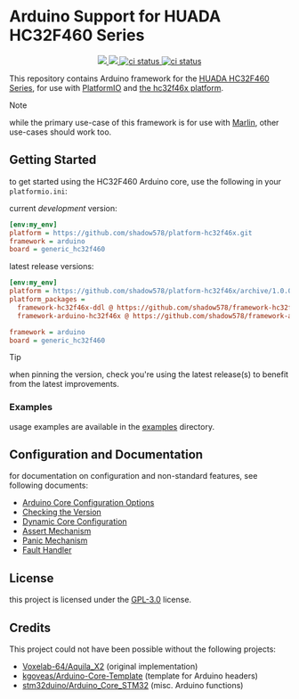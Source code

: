# Arduino Support for HUADA HC32F460 Series

<p align="center">
    <a href="" alt="Version">
        <img src="https://img.shields.io/github/package-json/v/shadow578/framework-arduino-hc32f46x" />
    </a>
    <a href="https://github.com/shadow578/framework-arduino-hc32f46x/pulse" alt="Activity">
        <img src="https://img.shields.io/github/commit-activity/m/shadow578/framework-arduino-hc32f46x" />
    </a>
    <a href="https://github.com/shadow578/framework-arduino-hc32f46x/actions/workflows/build_examples.yaml">
        <img src="https://github.com/shadow578/framework-arduino-hc32f46x/actions/workflows/build_examples.yaml/badge.svg?branch=main" alt="ci status">
    </a>
    <a href="https://github.com/shadow578/framework-arduino-hc32f46x/actions/workflows/unit_tests.yaml">
        <img src="https://github.com/shadow578/framework-arduino-hc32f46x/actions/workflows/unit_tests.yaml/badge.svg?branch=main" alt="ci status">
    </a>
</p>

This repository contains Arduino framework for the [HUADA HC32F460 Series](https://www.hdsc.com.cn/Category83-1487), for use with [PlatformIO](https://platformio.org/) and [the hc32f46x platform](https://github.com/shadow578/platform-hc32f46x).

> [!NOTE]
> while the primary use-case of this framework is for use with [Marlin](https://github.com/shadow578/Marlin-H32), other use-cases should work too.


## Getting Started

to get started using the HC32F460 Arduino core, use the following in your `platformio.ini`:

current *development* version:
```ini
[env:my_env]
platform = https://github.com/shadow578/platform-hc32f46x.git
framework = arduino
board = generic_hc32f460
```

latest release versions:
```ini
[env:my_env]
platform = https://github.com/shadow578/platform-hc32f46x/archive/1.0.0.zip
platform_packages =
  framework-hc32f46x-ddl @ https://github.com/shadow578/framework-hc32f46x-ddl/archive/2.2.1.zip
  framework-arduino-hc32f46x @ https://github.com/shadow578/framework-arduino-hc32f46x/archive/1.1.0.zip

framework = arduino
board = generic_hc32f460
```

> [!TIP]
> when pinning the version, check you're using the latest release(s) to benefit from the latest improvements.


### Examples

usage examples are available in the [examples](./examples) directory.


## Configuration and Documentation

for documentation on configuration and non-standard features, see following documents:

- [Arduino Core Configuration Options](./docs/CONFIGURATION_OPTIONS.md)
- [Checking the Version](./docs/VERSION_CHECK.md)
- [Dynamic Core Configuration](./docs/APP_CONFIG.md)
- [Assert Mechanism](./docs/ASSERT.md)
- [Panic Mechanism](./docs/PANIC.md)
- [Fault Handler](./docs/FAULT_HANDLER.md)


## License

this project is licensed under the [GPL-3.0](./LICENSE) license.


## Credits

This project could not have been possible without the following projects:

- [Voxelab-64/Aquila_X2](https://github.com/Voxelab-64/Aquila_X2) (original implementation)
- [kgoveas/Arduino-Core-Template](https://github.com/kgoveas/Arduino-Core-Template) (template for Arduino headers)
- [stm32duino/Arduino_Core_STM32](https://github.com/stm32duino/Arduino_Core_STM32) (misc. Arduino functions)
